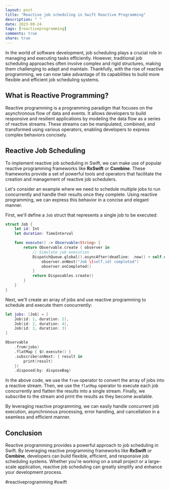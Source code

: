 ```yaml
---
layout: post
title: "Reactive job scheduling in Swift Reactive Programming"
description: " "
date: 2023-09-24
tags: [reactiveprogramming]
comments: true
share: true
---
```


In the world of software development, job scheduling plays a crucial role in managing and executing tasks efficiently. However, traditional job scheduling approaches often involve complex and rigid structures, making them challenging to adapt and maintain. Thankfully, with the rise of reactive programming, we can now take advantage of its capabilities to build more flexible and efficient job scheduling systems.

## What is Reactive Programming?

Reactive programming is a programming paradigm that focuses on the asynchronous flow of data and events. It allows developers to build responsive and resilient applications by modeling the data flow as a series of reactive streams. These streams can be manipulated, combined, and transformed using various operators, enabling developers to express complex behaviors concisely.

## Reactive Job Scheduling

To implement reactive job scheduling in Swift, we can make use of popular reactive programming frameworks like **RxSwift** or **Combine**. These frameworks provide a set of powerful tools and operators that facilitate the creation and management of reactive job schedulers.

Let's consider an example where we need to schedule multiple jobs to run concurrently and handle their results once they complete. Using reactive programming, we can express this behavior in a concise and elegant manner.

First, we'll define a `Job` struct that represents a single job to be executed:

```swift
struct Job {
    let id: Int
    let duration: TimeInterval

    func execute() -> Observable<String> {
        return Observable.create { observer in
            // Simulate job execution
            DispatchQueue.global().asyncAfter(deadline: .now() + self.duration) {
                observer.onNext("Job \(self.id) completed")
                observer.onCompleted()
            }
            return Disposables.create()
        }
    }
}
```

Next, we'll create an array of jobs and use reactive programming to schedule and execute them concurrently:

```swift
let jobs: [Job] = [
    Job(id: 1, duration: 2),
    Job(id: 2, duration: 4),
    Job(id: 3, duration: 3)
]

Observable
    .from(jobs)
    .flatMap { $0.execute() }
    .subscribe(onNext: { result in
        print(result)
    })
    .disposed(by: disposeBag)
```

In the above code, we use the `from` operator to convert the array of jobs into a reactive stream. Then, we use the `flatMap` operator to execute each job concurrently and flatten the results into a single stream. Finally, we subscribe to the stream and print the results as they become available.

By leveraging reactive programming, we can easily handle concurrent job execution, asynchronous processing, error handling, and cancellation in a seamless and efficient manner.

## Conclusion

Reactive programming provides a powerful approach to job scheduling in Swift. By leveraging reactive programming frameworks like **RxSwift** or **Combine**, developers can build flexible, efficient, and responsive job scheduling systems. Whether you're working on a small project or a large-scale application, reactive job scheduling can greatly simplify and enhance your development process.

#reactiveprogramming #swift
